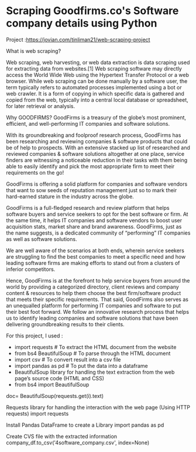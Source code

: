 # Scraping Goodfirms.co's Software company details using Python

Project :https://jovian.com/tinliman21/web-scraping-project

What is web scraping?

Web scraping, web harvesting, or web data extraction is data scraping used for extracting data from websites.[1] Web scraping software may directly access the World Wide Web using the Hypertext Transfer Protocol or a web browser. While web scraping can be done manually by a software user, the term typically refers to automated processes implemented using a bot or web crawler. It is a form of copying in which specific data is gathered and copied from the web, typically into a central local database or spreadsheet, for later retrieval or analysis.

Why GOODFIRMS?
GoodFirms is a treasury of the globe’s most prominent, efficient, and well-performing IT companies and software solutions.

With its groundbreaking and foolproof research process, GoodFirms has been researching and reviewing companies & software products that could be of help to prospects. With an extensive stacked up list of researched and reviewed companies & software solutions altogether at one place, service finders are witnessing a noticeable reduction in their tasks with them being able to easily identify and pick the most appropriate firm to meet their requirements on the go!

GoodFirms is offering a solid platform for companies and software vendors that want to sow seeds of reputation management just so to mark their hard-earned stature in the industry across the globe.

GoodFirms is a full-fledged research and review platform that helps software buyers and service seekers to opt for the best software or firm. At the same time, it helps IT companies and software vendors to boost user acquisition stats, market share and brand awareness. GoodFirms, just as the name suggests, is a dedicated community of “performing” IT companies as well as software solutions.

We are well aware of the scenarios at both ends, wherein service seekers are struggling to find the best companies to meet a specific need and how leading software firms are making efforts to stand out from a clusters of inferior competitors.

Hence, GoodFirms is at the forefront to help service buyers from around the world by providing a categorized directory, client reviews and company content & resources to help them choose the best firm/software product that meets their specific requirements. That said, GoodFirms also serves as an unequalled platform for performing IT companies and software to put their best foot forward. We follow an innovative research process that helps us to identify leading companies and software solutions that have been delivering groundbreaking results to their clients.

For this project, I used :

- import requests # To extract the HTML document from the website
- from bs4 BeautifulSoup # To parse through the HTML document
- import csv # To convert result into a csv file
- import pandas as pd # To put the data into a dataframe
- BeautifulSoup library for handling the text extraction from the web page’s source code (HTML and CSS)
- from bs4 import BeautifulSoup

doc= BeautifulSoup(requests.get(i).text)

Requests library for handling the interaction with the web page (Using HTTP requests)
import requests

Install Pandas DataFrame to create a Library
import pandas as pd

Create CVS file with the extracted information
company_df.to_csv('4software_company.csv', index=None)
